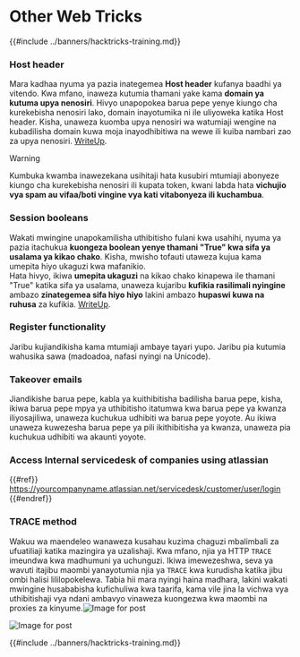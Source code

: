 # Other Web Tricks

{{#include ../banners/hacktricks-training.md}}

### Host header

Mara kadhaa nyuma ya pazia inategemea **Host header** kufanya baadhi ya vitendo. Kwa mfano, inaweza kutumia thamani yake kama **domain ya kutuma upya nenosiri**. Hivyo unapopokea barua pepe yenye kiungo cha kurekebisha nenosiri lako, domain inayotumika ni ile uliyoweka katika Host header. Kisha, unaweza kuomba upya nenosiri wa watumiaji wengine na kubadilisha domain kuwa moja inayodhibitiwa na wewe ili kuiba nambari zao za upya nenosiri. [WriteUp](https://medium.com/nassec-cybersecurity-writeups/how-i-was-able-to-take-over-any-users-account-with-host-header-injection-546fff6d0f2).

> [!WARNING]
> Kumbuka kwamba inawezekana usihitaji hata kusubiri mtumiaji abonyeze kiungo cha kurekebisha nenosiri ili kupata token, kwani labda hata **vichujio vya spam au vifaa/boti vingine vya kati vitabonyeza ili kuchambua**.

### Session booleans

Wakati mwingine unapokamilisha uthibitisho fulani kwa usahihi, nyuma ya pazia itachukua **kuongeza boolean yenye thamani "True" kwa sifa ya usalama ya kikao chako**. Kisha, mwisho tofauti utaweza kujua kama umepita hiyo ukaguzi kwa mafanikio.\
Hata hivyo, ikiwa **umepita ukaguzi** na kikao chako kinapewa ile thamani "True" katika sifa ya usalama, unaweza kujaribu **kufikia rasilimali nyingine** ambazo **zinategemea sifa hiyo hiyo** lakini ambazo **hupaswi kuwa na ruhusa** za kufikia. [WriteUp](https://medium.com/@ozguralp/a-less-known-attack-vector-second-order-idor-attacks-14468009781a).

### Register functionality

Jaribu kujiandikisha kama mtumiaji ambaye tayari yupo. Jaribu pia kutumia wahusika sawa (madoadoa, nafasi nyingi na Unicode).

### Takeover emails

Jiandikishe barua pepe, kabla ya kuithibitisha badilisha barua pepe, kisha, ikiwa barua pepe mpya ya uthibitisho itatumwa kwa barua pepe ya kwanza iliyosajiliwa, unaweza kuchukua udhibiti wa barua pepe yoyote. Au ikiwa unaweza kuwezesha barua pepe ya pili ikithibitisha ya kwanza, unaweza pia kuchukua udhibiti wa akaunti yoyote.

### Access Internal servicedesk of companies using atlassian

{{#ref}}
https://yourcompanyname.atlassian.net/servicedesk/customer/user/login
{{#endref}}

### TRACE method

Wakuu wa maendeleo wanaweza kusahau kuzima chaguzi mbalimbali za ufuatiliaji katika mazingira ya uzalishaji. Kwa mfano, njia ya HTTP `TRACE` imeundwa kwa madhumuni ya uchunguzi. Ikiwa imewezeshwa, seva ya wavuti itajibu maombi yanayotumia njia ya `TRACE` kwa kurudisha katika jibu ombi halisi lililopokelewa. Tabia hii mara nyingi haina madhara, lakini wakati mwingine husababisha kufichuliwa kwa taarifa, kama vile jina la vichwa vya uthibitishaji vya ndani ambavyo vinaweza kuongezwa kwa maombi na proxies za kinyume.![Image for post](https://miro.medium.com/max/60/1*wDFRADTOd9Tj63xucenvAA.png?q=20)

![Image for post](https://miro.medium.com/max/1330/1*wDFRADTOd9Tj63xucenvAA.png)

{{#include ../banners/hacktricks-training.md}}
